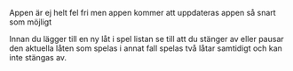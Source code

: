 Appen är ej helt fel fri men appen kommer att uppdateras appen så snart som möjligt

Innan du lägger till en ny låt i spel listan se till att du stänger av eller pausar den aktuella låten som spelas i annat fall spelas två låtar samtidigt och kan inte stängas av.
